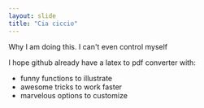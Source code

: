 ```yaml
---
layout: slide
title: "Cia ciccio"
---
```

Why I am doing this. I can't even control myself


I hope github already have a latex to pdf converter with:
- funny functions to illustrate
- awesome tricks to work faster
- marvelous options to customize

